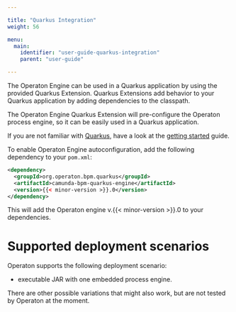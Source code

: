 ```yaml
---

title: "Quarkus Integration"
weight: 56

menu:
  main:
    identifier: "user-guide-quarkus-integration"
    parent: "user-guide"

---
```


The Operaton Engine can be used in a Quarkus application by using the provided Quarkus Extension. Quarkus Extensions add
behavior to your Quarkus application by adding dependencies to the classpath.

The Operaton Engine Quarkus Extension will pre-configure the Operaton process engine, so it can be easily used in a
Quarkus application.

If you are not familiar with [Quarkus](https://quarkus.io/), have a look at the [getting started](https://quarkus.io/get-started/) guide.

To enable Operaton Engine autoconfiguration, add the following dependency to your `pom.xml`:

```xml
<dependency>
  <groupId>org.operaton.bpm.quarkus</groupId>
  <artifactId>camunda-bpm-quarkus-engine</artifactId>
  <version>{{< minor-version >}}.0</version>
</dependency>
```

This will add the Operaton engine v.{{< minor-version >}}.0 to your dependencies.

# Supported deployment scenarios

Operaton supports the following deployment scenario:

* executable JAR with one embedded process engine.

There are other possible variations that might also work, but are not tested by Operaton at the moment.
